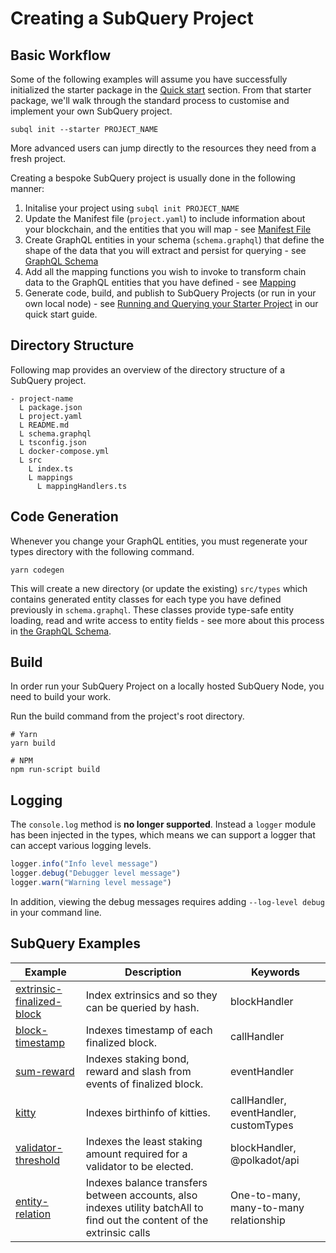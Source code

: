 # Creating a SubQuery Project

## Basic Workflow

Some of the following examples will assume you have successfully initialized the starter package in the [Quick start](/quickstart/quickstart.md) section. From that starter package, we'll walk through the standard process to customise and implement your own SubQuery project.

```shell
subql init --starter PROJECT_NAME
```

More advanced users can jump directly to the resources they need from a fresh project.

Creating a bespoke SubQuery project is usually done in the following manner:
1. Initalise your project using `subql init PROJECT_NAME`
2. Update the Manifest file (`project.yaml`) to include information about your blockchain, and the entities that you will map - see [Manifest File](/create/manifest)
3. Create GraphQL entities in your schema (`schema.graphql`) that define the shape of the data that you will extract and persist for querying - see [GraphQL Schema](/create/graphql)
4. Add all the mapping functions you wish to invoke to transform chain data to the GraphQL entities that you have defined - see [Mapping](/create/mapping)
5. Generate code, build, and publish to SubQuery Projects (or run in your own local node) - see [Running and Querying your Starter Project](/quickstart/quickstart.md#running-and-querying-your-starter-project) in our quick start guide.


## Directory Structure

Following map provides an overview of the directory structure of a SubQuery project.

```
- project-name
  L package.json
  L project.yaml
  L README.md
  L schema.graphql
  L tsconfig.json
  L docker-compose.yml
  L src
    L index.ts
    L mappings
      L mappingHandlers.ts
```

## Code Generation

Whenever you change your GraphQL entities, you must regenerate your types directory with the following command.

```
yarn codegen
```

This will create a new directory (or update the existing) `src/types` which contains generated entity classes for each type you have defined previously in `schema.graphql`. These classes provide type-safe entity loading, read and write access to entity fields - see more about this process in [the GraphQL Schema](/create/graphql).

## Build 

In order run your SubQuery Project on a locally hosted SubQuery Node, you need to build your work.

Run the build command from the project's root directory.
```shell
# Yarn
yarn build

# NPM
npm run-script build
```

## Logging

The `console.log` method is **no longer supported**. Instead a `logger` module has been injected in the types, which means we can support a logger that can accept various logging levels.

```typescript
logger.info("Info level message")
logger.debug("Debugger level message")
logger.warn("Warning level message")
```

In addition, viewing the debug messages requires adding `--log-level debug` in your command line.

## SubQuery Examples

| Example                   | Description                                          | Keywords     |
|---------------------------|------------------------------------------------------|--------------|
| [extrinsic-finalized-block](https://github.com/subquery/subql-examples/tree/main/extrinsic-finalized-block) | Index extrinsics and so they can be queried by hash. | blockHandler |
| [block-timestamp](https://github.com/subquery/subql-examples/tree/main/block-timestamp) | Indexes timestamp of each finalized block. | callHandler |
| [sum-reward](https://github.com/subquery/subql-examples/tree/main/sum-reward) | Indexes staking bond, reward and slash from events of finalized block. | eventHandler |
| [kitty](https://github.com/subquery/subql-examples/tree/main/kitty) | Indexes birthinfo of kitties. | callHandler, eventHandler, customTypes |
| [validator-threshold](https://github.com/subquery/subql-examples/tree/main/validator-threshold) | Indexes the least staking amount required for a validator to be elected. | blockHandler, @polkadot/api |
| [entity-relation](https://github.com/subquery/subql-examples/tree/main/entity-relation) | Indexes balance transfers between accounts, also indexes utility batchAll to find out the content of the extrinsic calls | One-to-many, many-to-many relationship |

